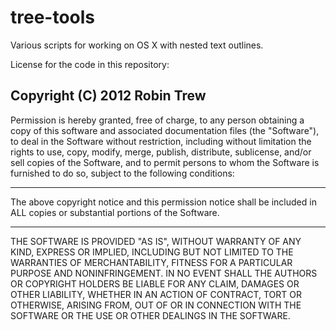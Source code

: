 tree-tools
==========

Various scripts for working on OS X with nested text outlines.

License for the code in this repository:

Copyright (C) 2012 Robin Trew
--

Permission is hereby granted, free of charge, 
to any person obtaining a copy of this software 
and associated documentation files (the "Software"), 
to deal in the Software without restriction, 
including without limitation the rights to use, copy, 
modify, merge, publish, distribute, sublicense, 
and/or sell copies of the Software, and to permit persons 
to whom the Software is furnished to do so, 
subject to the following conditions:

*******
The above copyright notice and this permission notice 
shall be included in ALL copies 
or substantial portions of the Software.
*******

THE SOFTWARE IS PROVIDED "AS IS", WITHOUT WARRANTY OF ANY KIND, 
EXPRESS OR IMPLIED, INCLUDING BUT NOT LIMITED TO THE WARRANTIES 
OF MERCHANTABILITY, FITNESS FOR A PARTICULAR PURPOSE AND NONINFRINGEMENT. 
IN NO EVENT SHALL THE AUTHORS OR COPYRIGHT HOLDERS BE LIABLE FOR ANY CLAIM, 
DAMAGES OR OTHER LIABILITY, WHETHER IN AN ACTION OF CONTRACT, 
TORT OR OTHERWISE, ARISING FROM, OUT OF OR IN CONNECTION WITH THE SOFTWARE 
OR THE USE OR OTHER DEALINGS IN THE SOFTWARE.

